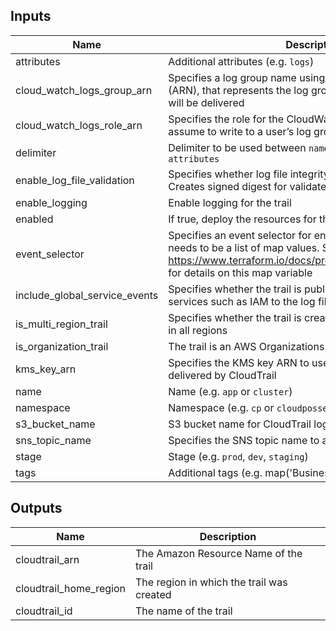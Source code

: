 ## Inputs

| Name | Description | Type | Default | Required |
|------|-------------|:----:|:-----:|:-----:|
| attributes | Additional attributes (e.g. `logs`) | list | `<list>` | no |
| cloud_watch_logs_group_arn | Specifies a log group name using an Amazon Resource Name (ARN), that represents the log group to which CloudTrail logs will be delivered | string | `` | no |
| cloud_watch_logs_role_arn | Specifies the role for the CloudWatch Logs endpoint to assume to write to a user’s log group | string | `` | no |
| delimiter | Delimiter to be used between `namespace`, `stage`, `name` and `attributes` | string | `-` | no |
| enable_log_file_validation | Specifies whether log file integrity validation is enabled. Creates signed digest for validated contents of logs | string | `true` | no |
| enable_logging | Enable logging for the trail | string | `true` | no |
| enabled | If true, deploy the resources for the module | string | `true` | no |
| event_selector | Specifies an event selector for enabling data event logging, It needs to be a list of map values. See: https://www.terraform.io/docs/providers/aws/r/cloudtrail.html for details on this map variable | list | `<list>` | no |
| include_global_service_events | Specifies whether the trail is publishing events from global services such as IAM to the log files | string | `false` | no |
| is_multi_region_trail | Specifies whether the trail is created in the current region or in all regions | string | `false` | no |
| is_organization_trail | The trail is an AWS Organizations trail | string | `false` | no |
| kms_key_arn | Specifies the KMS key ARN to use to encrypt the logs delivered by CloudTrail | string | `` | no |
| name | Name  (e.g. `app` or `cluster`) | string | - | yes |
| namespace | Namespace (e.g. `cp` or `cloudposse`) | string | - | yes |
| s3_bucket_name | S3 bucket name for CloudTrail logs | string | - | yes |
| sns_topic_name | Specifies the SNS topic name to associate with CloudTrail | string | `` | no |
| stage | Stage (e.g. `prod`, `dev`, `staging`) | string | - | yes |
| tags | Additional tags (e.g. map('BusinessUnit`,`XYZ`) | map | `<map>` | no |

## Outputs

| Name | Description |
|------|-------------|
| cloudtrail_arn | The Amazon Resource Name of the trail |
| cloudtrail_home_region | The region in which the trail was created |
| cloudtrail_id | The name of the trail |

